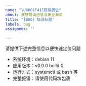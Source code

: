 ```yaml
---
name: "\U0001F41E错误报告"
about: 反馈错误信息与安全漏洞
title: "[BUG] 错误标题"
labels: bug
assignees: ''

---
```


请提供下述完整信息以便快速定位问题

- 系统环境：debian 11
- 应用版本：v0.0.0 build 0
- 运行方式：systemctl 或 bash 等
- 完整报错：请使用代码块包裹
